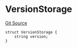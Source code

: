 # VersionStorage
[Git Source](https://github.com/thrackle-io/aquifi-rules-v1/blob/e484b68f1ca0d10ffe5b3b006faff195ef61dcb9/src/protocol/diamond/VersionFacetLib.sol)


```solidity
struct VersionStorage {
    string version;
}
```

